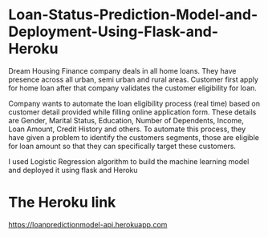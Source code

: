 # Loan-Status-Prediction-Model-and-Deployment-Using-Flask-and-Heroku

Dream Housing Finance company deals in all home loans. They have presence across all urban, semi urban and rural areas. Customer first apply for home loan after that company validates the customer eligibility for loan.

Company wants to automate the loan eligibility process (real time) based on customer detail provided while filling online application form. These details are Gender, Marital Status, Education, Number of Dependents, Income, Loan Amount, Credit History and others. To automate this process, they have given a problem to identify the customers segments, those are eligible for loan amount so that they can specifically target these customers.

I used Logistic Regression algorithm to build the machine learning model and deployed it using flask and  Heroku


# The Heroku link
https://loanpredictionmodel-api.herokuapp.com



